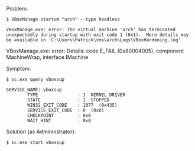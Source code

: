 Problem:

    $ VBoxManage startvm "arch" --type headless

    VBoxManage.exe: error: The virtual machine 'arch' has terminated unexpectedly during startup with exit code 1 (0x1).  More details may be available in 'C:\Users\Patrick\vms\arch\Logs\VBoxHardening.log'
VBoxManage.exe: error: Details: code E_FAIL (0x80004005), component MachineWrap, interface IMachine

Symptom:

    $ sc.exe query vboxsup

    SERVICE_NAME: vboxsup
            TYPE               : 1  KERNEL_DRIVER
            STATE              : 1  STOPPED
            WIN32_EXIT_CODE    : 1077  (0x435)
            SERVICE_EXIT_CODE  : 0  (0x0)
            CHECKPOINT         : 0x0
            WAIT_HINT          : 0x0

Solution (as Admininstrator):

    $ sc.exe start vboxsup
